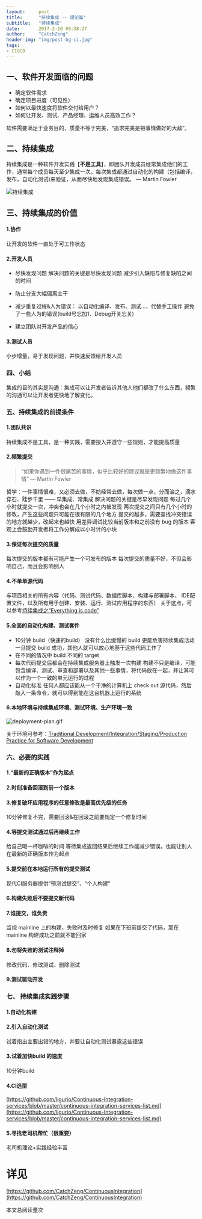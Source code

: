 ```yaml
---
layout:     post
title:      "持续集成 -- 理论篇"
subtitle:   "持续集成"
date:       2017-2-10 09:38:27 
author:     "CatchZeng"
header-img: "img/post-bg-ci.jpg"
tags:
- CI&CD
---
```

<span id="busuanzi_container_page_pv"></span>


## 一、软件开发面临的问题

* 确定软件需求
* 确定项目进度（可见性）
* 如何以最快速度将软件交付给用户？
* 如何让开发、测试、产品经理、运维人员高效工作？

软件需要满足于业务目的，质量不等于完美，“追求完美是把事情做好的大敌”。

## 二、持续集成

持续集成是一种软件开发实践【**不是工具**】，即团队开发成员经常集成他们的工作，通常每个成员每天至少集成一次。每次集成都通过自动化的构建（包括编译，发布，自动化测试)来验证，从而尽快地发现集成错误。 — Martin Fowler

![持续集成](/img/in-post/post-ci/1.jpg)

## 三、持续集成的价值

#### 1.协作

让开发的软件一直处于可工作状态

#### 2.开发人员

* 尽快发现问题
  解决问题的关键是尽快发现问题
  减少引入缺陷与修复缺陷之间的时间
* 防止分支大幅偏离主干
* 减少重复过程&人为错误：
以自动化编译、发布、测试...，代替手工操作
避免了一些人为的错误(build号忘加1、Debug开关忘关)

* 建立团队对开发产品的信心

#### 3.测试人员

小步增量，易于发现问题，并快速反馈给开发人员

### 四、小结

集成的目的其实是沟通：集成可以让开发者告诉其他人他们都改了什么东西，频繁的沟通可以让开发者更快地了解变化。

### 五、持续集成的前提条件

#### 1.团队共识

持续集成不是工具，是一种实践，需要投入并遵守一些规则，才能提高质量

#### 2.频繁提交

> “如果你遇到一件很痛苦的事情，似乎比较好的建议就是更频繁地做这件事情” — Martin Fowler

哲学：一件事情很难，又必须去做，不妨经常去做，每次做一点，分而治之，滴水穿石、跬步千里 —— 早集成、常集成
解决问题的关键是尽早发现问题
每过几个小时就提交一次，冲突也会在几个小时之内被发现
两次提交之间只有几个小时的修改，产生这些问题只可能在很有限的几个地方
提交的越多，需要查找冲突错误的地方就越少，改起来也越快
用差异调试比较当前版本和之前没有 bug 的版本
客观上会鼓励开发者将工作分解成以小时计的小块

#### 3.保证每次提交的质量

每次提交的版本都有可能产生一个可发布的版本
每次提交的质量不好，不但会影响自己，而且会影响别人

#### 4.不单单源代码

与项目相关的所有内容（代码、测试代码、数据库脚本、构建与部署脚本、 IDE配置文件，以及所有用于创建、安装、运行、测试应用程序的东西）
关于这点，可以参考[持续集成之“Everything is code”](http://www.infoq.com/cn/news/2012/01/ci-everything-is-code)

#### 5.全面的自动化构建、测试套件

*  10分钟 build（快速的build）
没有什么比缓慢的 build 更能危害持续集成活动
一旦提交 build 成功，其他人就可以放心地基于这些代码工作了
* 在不同的情况中 build 不同的 target
* 每次代码提交后都会在持续集成服务器上触发一次构建
构建不只是编译，可能包含编译、测试、审查和部署以及其他一些事情，将代码放在一起，并让其可以作为一个一致的单元运行的过程
* 自动化标准
任何人都应该能从一个干净的计算机上 check out 源代码，然后敲入一条命令，就可以得到能在这台机器上运行的系统

#### 6.本地环境与持续集成环境、测试环境、生产环境一致

![deployment-plan.gif](/img/in-post/post-ci/2.gif)

关于环境可参考：[Traditional Development/Integration/Staging/Production Practice for Software Development](http://dltj.org/article/software-development-practice/)

### 六、必要的实践

#### 1.“最新的正确版本”作为起点

#### 2.时刻准备回滚到前一个版本

#### 3.修复破坏应用程序的任意修改是最高优先级的任务

10分钟修复不完，需要回滚&在回滚之前要规定一个修复时间

#### 4.等提交测试通过后再继续工作

给自己喝一杯咖啡的时间
等待集成返回结果后继续工作能减少错误，也能让别人在最新的正确版本作为起点

#### 5.提交前在本地运行所有的提交测试

现代CI服务器提供“预测试提交”、“个人构建”

#### 6.构建失败后不要提交新代码

#### 7.谁提交，谁负责

监视 mainline 上的构建，失败时及时修复
如果在下班前提交了代码，那在 mainline 构建成功之前就不能回家

#### 8.勿将失败的测试注释掉

修改代码、修改测试、删除测试

#### 9.测试驱动开发

###  七、 持续集成实践步骤

#### 1.自动化构建

#### 2.引入自动化测试

试着指出主要出错的地方，并要让自动化测试暴露这些错误

#### 3.试着加快build 的速度

10分钟build

#### 4.CI选型

[https://github.com/ligurio/Continuous-Integration-services/blob/master/continuous-integration-services-list.md](https://github.com/ligurio/Continuous-Integration-services/blob/master/continuous-integration-services-list.md)

#### 5.寻找老司机帮忙（很重要）

老司机理论+实践经验丰富

# 详见

[https://github.com/CatchZeng/ContinuousIntegration](https://github.com/CatchZeng/ContinuousIntegration)


<span id="busuanzi_container_page_pv">
本文总阅读量<span id="busuanzi_value_page_pv"></span>次
</span>